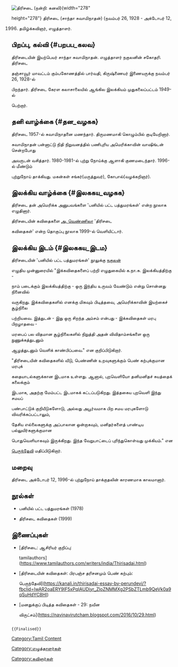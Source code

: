 ![திரிசடை (நன்றி: கனலி)](திரிசடை.png "திரிசடை (நன்றி: கனலி)"){width="278"
height="278"} திரிசடை (சாந்தா சுவாமிநாதன்) (நவம்பர் 26, 1928 - அக்டோபர் 12,
1996) தமிழ்க்கவிஞர், எழுத்தாளர்.

## பிறப்பு, கல்வி {#பறபப_கலவ}

திரிசடையின் இயற்பெயர் சாந்தா சுவாமிநாதன். எழுத்தாளர் நகுலனின் சகோதரி. திரிசடை
தஞ்சாவூர் மாவட்டம் கும்பகோணத்தில் பார்வதி, கிருஷ்ணையர் இணையருக்கு நவம்பர் 26, 1928-ல்
பிறந்தார். திரிசடை கேரள கலாசாலையில் ஆங்கில இலக்கியம் முதுகலைப்பட்டம் 1949-ல்
பெற்றார்.

## தனி வாழ்க்கை {#தன_வழகக}

திரிசடை 1957-ல் சுவாமிநாதனை மணந்தார். திருமணமாகி கொழும்பில் குடியேறினார்.
சுவாமிநாதன் பன்னாட்டு நிதி நிறுவனத்தில் பணிபுரிய அமெரிக்காவின் வாஷிங்டன் சென்றபோது
அவருடன் வசித்தார். 1980-1981-ல் புற்று நோய்க்கு ஆளாகி குணமடைந்தார். 1996-ல் மீண்டும்
புற்றுநோய் தாக்கியது. மகன்கள் சங்கர்(மருத்துவர்), கோபால்(வழக்கறிஞர்).

## இலக்கிய வாழ்க்கை {#இலககய_வழகக}

திரிசடை தன் அமெரிக்க அனுபவங்களை \'பனியில் பட்ட பத்துமரங்கள்' என்ற நூலாக எழுதினார்.
திரிசடையின் கவிதைகளை [அ. வெண்ணிலா](அ._வெண்ணிலா "wikilink") 'திரிசடை
கவிதைகள்' என்ற தொகுப்பு நூலாக 1999-ல் வெளியிட்டார்.

## இலக்கிய இடம் {#இலககய_இடம}

திரிசடையின் \'பனியில் பட்ட பத்துமரங்கள்' நூலுக்கு [நகுலன்](நகுலன் "wikilink")
எழுதிய முன்னுரையில் "இக்கவிதைகளைப் பற்றி எழுதுகையில் க.நா.சு. இலக்கியத்திற்கு -
நாம் படைக்கும் இலக்கியத்திற்கு - ஒரு இந்திய உருவம் வேண்டும் என்று சொன்னது நினைவில்
வருகிறது. இக்கவிதைகளில் எனக்கு மிகவும் பிடித்தவை, அமெரிக்காவின் இயற்கைச் சூழ்நிலை
பற்றியவை. இத்துடன் - இது ஒரு சிறந்த அம்சம் என்பது - இக்கவிதைகள் மரபு பிறழாதவை -
மரபைப் பல விதமான சூழ்நிலைகளில் நிறுத்தி அதன் விவிதாம்சங்களை ஒரு நுணுக்கத்துடனும்
ஆழத்துடனும் வெளிக் காண்பிப்பவை.\" என குறிப்பிடுகிறார்.

\"திரிசடையின் கவிதைகளில் வீடு, பெண்ணின் உறவுகளுக்கும் பெண் கற்புக்குமான மரபுக்
கதையாடல்களுக்கான இடமாக உள்ளது. ஆனால், புறவெளியோ தனிமனிதச் சுயத்தைக் கலைக்கும்
இடமாக, அதற்கு மேம்பட்ட இடமாகக் கட்டப்படுகிறது. இத்தகைய புறவெளி இந்து சமயப்
பண்பாட்டுக் குறியீடுகளோடு, அல்லது அபூர்வமாக பிற சமய மரபுகளோடு விவரிக்கப்பட்டாலும்,
தேசிய எல்லைகளுக்கு அப்பாலான ஒன்றாகவும், மனிதர்களைத் பாண்டிய பல்லுயிர்களுக்குமான
பொதுவெளியாகவும் இருக்கிறது. இந்த வேறுபாட்டைப் புரிந்துகொள்வது முக்கியம்.\" என
[பெருந்தேவி](பெருந்தேவி "wikilink") மதிப்பிடுகிறார்.

## மறைவு

திரிசடை அக்டோபர் 12, 1996-ல் புற்றுநோய் தாக்குதலின் காரணமாக காலமானார்.

## நூல்கள்

-   பனியில் பட்ட பத்துமரங்கள் (1978)
-   திரிசடை கவிதைகள் (1999)

## இணைப்புகள்

-   [திரிசடை: ஆசிரியர் குறிப்பு:
    tamilauthors](https://www.tamilauthors.com/writers/india/Thirisadai.html)
-   [திரிசடையின் கவிதைகள்: பிரபஞ்ச தரிசனமும் பெண் கற்பும்:
    பெருந்தேவி](https://kanali.in/thirisadai-essay-by-perundevi/?fbclid=IwAR2oaERY9lF5xPqIAUDiyr_ZloZNMMXg2PSbZTLmb9QeVk0a9qSuHdYC8HI)
-   [மனதுக்குப் பிடித்த கவிதைகள் - 29: நவீன
    விருட்சம்](https://navinavirutcham.blogspot.com/2016/10/29.html)

```{=mediawiki}
{{Finalised}}
```
[Category:Tamil Content](Category:Tamil_Content "wikilink")
[Category:எழுத்தாளர்கள்](Category:எழுத்தாளர்கள் "wikilink")
[Category:கவிஞர்கள்](Category:கவிஞர்கள் "wikilink")
